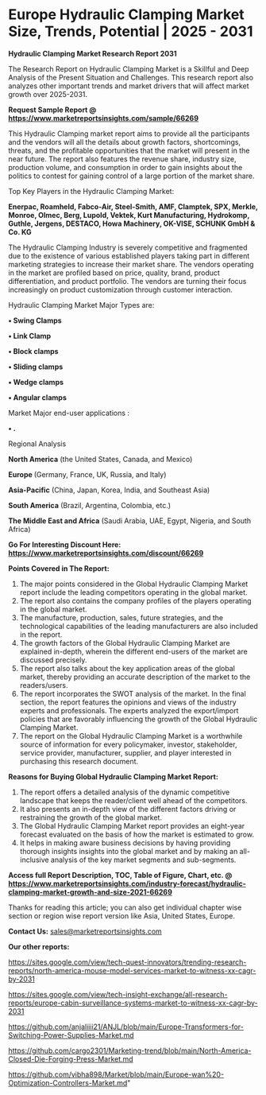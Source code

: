 # Europe Hydraulic Clamping Market Size, Trends, Potential | 2025 - 2031

<strong>Hydraulic Clamping Market Research Report 2031</strong>

The Research Report on Hydraulic Clamping Market is a Skillful and Deep Analysis of the Present Situation and Challenges. This research report also analyzes other important trends and market drivers that will affect market growth over 2025-2031.

<strong>Request Sample Report @ <a href=https://www.marketreportsinsights.com/sample/66269>https://www.marketreportsinsights.com/sample/66269</a></strong>

This Hydraulic Clamping market report aims to provide all the participants and the vendors will all the details about growth factors, shortcomings, threats, and the profitable opportunities that the market will present in the near future. The report also features the revenue share, industry size, production volume, and consumption in order to gain insights about the politics to contest for gaining control of a large portion of the market share.

Top Key Players in the Hydraulic Clamping Market:

<strong>Enerpac, Roamheld, Fabco-Air, Steel-Smith, AMF, Clamptek, SPX, Merkle, Monroe, Olmec, Berg, Lupold, Vektek, Kurt Manufacturing, Hydrokomp, Guthle, Jergens, DESTACO, Howa Machinery, OK-VISE, SCHUNK GmbH & Co. KG</strong>

The Hydraulic Clamping Industry is severely competitive and fragmented due to the existence of various established players taking part in different marketing strategies to increase their market share. The vendors operating in the market are profiled based on price, quality, brand, product differentiation, and product portfolio. The vendors are turning their focus increasingly on product customization through customer interaction.

Hydraulic Clamping Market Major Types are:

<strong>• Swing Clamps

• Link Clamp

• Block clamps

• Sliding clamps

• Wedge clamps

• Angular clamps</strong>

Market Major end-user applications :

<strong>• .</strong>

Regional Analysis

</u><strong><b>North America</b></strong> (the United States, Canada, and Mexico)

<strong><b>Europe </b></strong>(Germany, France, UK, Russia, and Italy)

<strong><b>Asia-Pacific</b></strong> (China, Japan, Korea, India, and Southeast Asia)

<strong><b>South America</b></strong> (Brazil, Argentina, Colombia, etc.)

<strong><b>The Middle East and Africa</b></strong> (Saudi Arabia, UAE, Egypt, Nigeria, and South Africa)

<strong>Go For Interesting Discount Here: <a href=https://www.marketreportsinsights.com/discount/66269>https://www.marketreportsinsights.com/discount/66269</a></strong>

<strong>Points Covered in The Report:</strong>
<ol>
  <li>The major points considered in the Global Hydraulic Clamping Market report include the leading competitors operating in the global market.</li>
  <li>The report also contains the company profiles of the players operating in the global market.</li>
  <li>The manufacture, production, sales, future strategies, and the technological capabilities of the leading manufacturers are also included in the report.</li>
  <li>The growth factors of the Global Hydraulic Clamping Market are explained in-depth, wherein the different end-users of the market are discussed precisely.</li>
  <li>The report also talks about the key application areas of the global market, thereby providing an accurate description of the market to the readers/users.</li>
  <li>The report incorporates the SWOT analysis of the market. In the final section, the report features the opinions and views of the industry experts and professionals. The experts analyzed the export/import policies that are favorably influencing the growth of the Global Hydraulic Clamping Market.</li>
  <li>The report on the Global Hydraulic Clamping Market is a worthwhile source of information for every policymaker, investor, stakeholder, service provider, manufacturer, supplier, and player interested in purchasing this research document.</li>
</ol>
<strong>Reasons for Buying Global Hydraulic Clamping Market Report:</strong>

<ol>
  <li>The report offers a detailed analysis of the dynamic competitive landscape that keeps the reader/client well ahead of the competitors.</li>
  <li>It also presents an in-depth view of the different factors driving or restraining the growth of the global market.</li>
  <li>The Global Hydraulic Clamping Market report provides an eight-year forecast evaluated on the basis of how the market is estimated to grow.</li>
  <li>It helps in making aware business decisions by having providing thorough insights insights into the global market and by making an all-inclusive analysis of the key market segments and sub-segments.</li>
</ol>
<strong>Access full Report Description, TOC, Table of Figure, Chart, etc. @ <a href=https://www.marketreportsinsights.com/industry-forecast/hydraulic-clamping-market-growth-and-size-2021-66269>https://www.marketreportsinsights.com/industry-forecast/hydraulic-clamping-market-growth-and-size-2021-66269</a></strong>


Thanks for reading this article; you can also get individual chapter wise section or region wise report version like Asia, United States, Europe.

<strong>Contact Us:</strong>
sales@marketreportsinsights.com

<strong>Our other reports:</strong>

<a href=https://sites.google.com/view/tech-quest-innovators/trending-research-reports/north-america-mouse-model-services-market-to-witness-xx-cagr-by-2031>https://sites.google.com/view/tech-quest-innovators/trending-research-reports/north-america-mouse-model-services-market-to-witness-xx-cagr-by-2031</a>

<a href=https://sites.google.com/view/tech-insight-exchange/all-research-reports/europe-cabin-surveillance-systems-market-to-witness-xx-cagr-by-2031>https://sites.google.com/view/tech-insight-exchange/all-research-reports/europe-cabin-surveillance-systems-market-to-witness-xx-cagr-by-2031</a>

<a href=https://github.com/anjaliiii21/ANJL/blob/main/Europe-Transformers-for-Switching-Power-Supplies-Market.md>https://github.com/anjaliiii21/ANJL/blob/main/Europe-Transformers-for-Switching-Power-Supplies-Market.md</a>

<a href=https://github.com/cargo2301/Marketing-trend/blob/main/North-America-Closed-Die-Forging-Press-Market.md>https://github.com/cargo2301/Marketing-trend/blob/main/North-America-Closed-Die-Forging-Press-Market.md</a>

<a href=https://github.com/vibha898/Market/blob/main/Europe-wan%20-Optimization-Controllers-Market.md>https://github.com/vibha898/Market/blob/main/Europe-wan%20-Optimization-Controllers-Market.md</a>"
